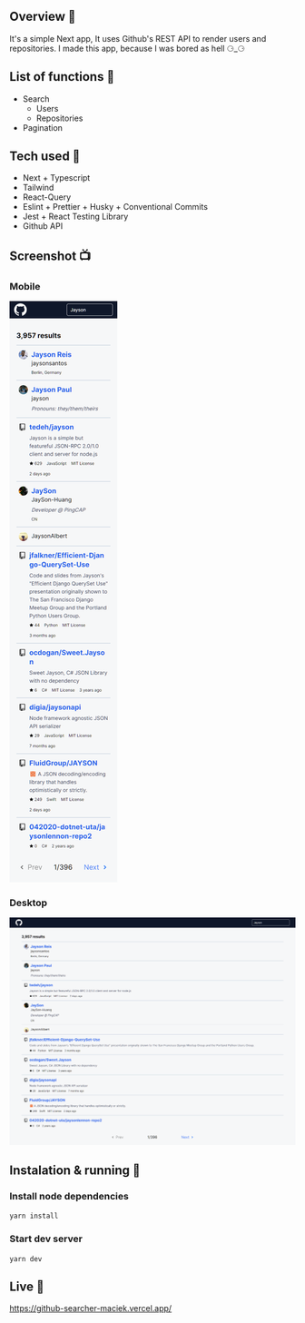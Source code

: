 
## Overview 🎉
It's a simple Next app, It uses Github's REST API to render users and repositories.
I made this app, because I was bored as hell ⚆_⚆


## List of functions 📃
- Search
	- Users
	- Repositories
- Pagination

## Tech used 🔧
- Next + Typescript
- Tailwind
- React-Query
- Eslint + Prettier + Husky + Conventional Commits
- Jest + React Testing Library
- Github API

## Screenshot 📺
### Mobile
![Website preview](https://raw.githubusercontent.com/MaciejGarncarski/github-api/main/screenshot-mobile.png?raw=true?raw=true "Desktop view")

### Desktop
![Website preview](https://raw.githubusercontent.com/MaciejGarncarski/github-api/main/screenshot-desktop.png?raw=true?raw=true "Desktop view")

## Instalation & running 💾

### Install node dependencies
```
yarn install
```

### Start dev server
```
yarn dev
```

## Live 📍
https://github-searcher-maciek.vercel.app/